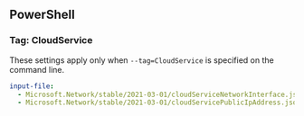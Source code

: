 ## PowerShell

### Tag: CloudService

These settings apply only when `--tag=CloudService` is specified on the command line.

```yaml $(tag) == 'CloudService'
input-file:
  - Microsoft.Network/stable/2021-03-01/cloudServiceNetworkInterface.json
  - Microsoft.Network/stable/2021-03-01/cloudServicePublicIpAddress.json
```